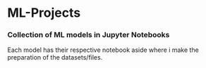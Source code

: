 # ML-Projects
<h3>
  Collection of ML models in Jupyter Notebooks
</h4>
<p>Each model has their respective notebook aside where i make the preparation of the datasets/files.</p>

